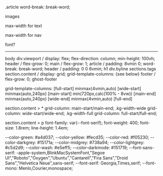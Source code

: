 .article
    word-break: break-word;

images

max-width for text

max-width for nav

font?

---

body
    div.viewport / display: flex; flex-direction: column; min-height: 100vh;
        header / flex-grow: 0;
        main / flex-grow: 1;
            article / padding: 8vmin 0; word-break: break-word;
                header / padding: 0 0 6vmin;
                    h1
                    div.byline
                    sections.tags
                section.content / display: grid; grid-template-columns: {see below}
        footer / flex-grow: 0;
    ghost-footer


grid-template-columns:
[full-start] minmax(4vmin,auto)
[wide-start] minmax(auto,240px)
[main-start] min(720px,calc(100% - 8vw))
[main-end] minmax(auto,240px)
[wide-end] minmax(4vmin,auto)
[full-end]

section.content > *
    grid-column: main-start/main-end;
.kg-width-wide
    grid-column: wide-start/wide-end;
.kg-width-full
    grid-column: full-start/full-end;

section.content > p
    font-family: var(--font-serif);
    font-weight: 400;
    font-size: 1.8rem;
    line-height: 1.4em;



--color-green: #a4d037;
--color-yellow: #fecd35;
--color-red: #f05230;
--color-darkgrey: #15171a;
--color-midgrey: #738a94;
--color-lightgrey: #c5d2d9;
--color-wash: #e5eff5;
--color-darkmode: #151719;
--font-sans-serif: -apple-system,BlinkMacSystemFont,"Segoe UI","Roboto","Oxygen","Ubuntu","Cantarell","Fira Sans","Droid Sans","Helvetica Neue",sans-serif;
--font-serif: Georgia,Times,serif;
--font-mono: Menlo,Courier,monospace;

